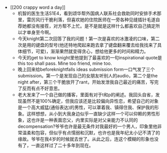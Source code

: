 - [[200 crappy word a day]]
	- 机智的医生生活S1E4，看到颂华帮外国病人联系社会救助同时安排手术那里，雷厉风行干脆利落，但喜欢她的住院医师在一旁各种见缝插针毛遂自荐她都没有接茬，对方帮不上忙。是不是就是这样什么都喜欢自己搞定所以才单身至今啊。
	- 今天knight第二次回答了我的问题！第一次是喜欢的冰激凌的口味，第二次是用的键盘的型号(他还特地爬起来跑去拿了键盘翻来覆去给我找来了具体细节，可爱)，渐渐果然就变得贪心，想给他更多的时间和精力。
	- 今天的get to know knight里他提到了最喜欢的一句inspirational quote是this too shall pass. Mine too friend, mine too.
	- 晚上回来给beforeknightfalls ideas submission form一口气发了三个submission。第一个是发现自己的女朋友听别人的audio，第二个是the night after，第三个干脆放开了rant，开始发泄我自己最近的痛苦，写完了反而有点不好意思。
	- 老大发来了一个自己做的播客，里面有对于t和p的阐述。我回头自省，发现虽然不是100%确定，但我应该还是比较偏向异性恋，希望自己的对象是一个高大威猛(通俗表达)的男性，可以罩着我、镇得住我、保护我的形象。这样想想，从小到大我身边似乎一直缺少这样一个可以仰赖的男性形象，这也许是一种表面恋父，内里实际是对父亲能力不认同的decompensation?爷爷也许是最无条件对我最好的一个男人，印象里他非常温柔和包容，但似乎有点懦弱和沉默，也许也是我年纪太小记不清了的缘故。爷爷在我4岁的时候就去世了。从此之后，连这个模糊的形象也没有了，一直这样过了二十多年到现在。